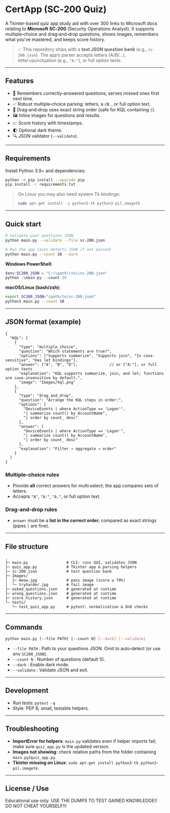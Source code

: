 # CertApp (SC‑200 Quiz)

A Tkinter-based quiz app study aid with over 300 links to Microsoft docs relating to **Microsoft SC‑200** (Security Operations Analyst). It supports multiple‑choice and drag‑and‑drop questions, shows images, remembers what you’ve mastered, and keeps score history.

> ✅ This repository ships with a **test JSON question bank** (e.g., `sc-200.json`). The app’s parser accepts letters (A/B/…), letter+punctuation (e.g., `"A:"`), or full option texts.

---

## Features

- 🧠 Remembers correctly‑answered questions; serves missed ones first next time.
- ✅ Robust multiple‑choice parsing: letters, `A:`/`B.`, or full option text.
- 📎 Drag‑and‑drop uses exact string order (safe for KQL containing `|`).
- 🖼️ Inline images for questions and results.
- 📈 Score history with timestamps.
- 🌓 Optional dark theme.
- 🔍 JSON validator (`--validate`).

---

## Requirements

Install Python 3.9+ and dependencies:

```bash
python -m pip install --upgrade pip
pip install -r requirements.txt
```

> On Linux you may also need system Tk bindings:
>
> ```bash
> sudo apt-get install -y python3-tk python3-pil.imagetk
> ```

---

## Quick start

```bash
# Validate your questions JSON
python main.py --validate --file sc-200.json

# Run the app (auto-detects JSON if not passed)
python main.py --count 10 --dark
```

**Windows PowerShell:**

```powershell
$env:SC200_JSON = "C:\\path\\to\\sc-200.json"
python .\main.py --count 10
```

**macOS/Linux (bash/zsh):**

```bash
export SC200_JSON="/path/to/sc-200.json"
python3 main.py --count 10
```

---

## JSON format (example)

```jsonc
{
  "KQL": [
    {
      "type": "multiple_choice",
      "question": "Which statements are true?",
      "options": ["Supports summarize", "Supports join", "Is case-sensitive", "Has let bindings"],
      "answer": ["A", "B", "D"],              // or ["A:"], or full option texts
      "explanation": "KQL supports summarize, join, and let; functions are case-insensitive by default.",
      "image": "Images/kql.png"
    },
    {
      "type": "drag_and_drop",
      "question": "Arrange the KQL steps in order:",
      "options": [
        "DeviceEvents | where ActionType == 'Logon'",
        "| summarize count() by AccountName",
        "| order by count_ desc"
      ],
      "answer": [
        "DeviceEvents | where ActionType == 'Logon'",
        "| summarize count() by AccountName",
        "| order by count_ desc"
      ],
      "explanation": "Filter → aggregate → order"
    }
  ]
}
```

### Multiple‑choice rules

- Provide **all** correct answers for multi‑select; the app compares sets of letters.
- Accepts `"A"`, `"A:"`, `"A."`, or full option text.

### Drag‑and‑drop rules

- `answer` must be a **list in the correct order**; compared as exact strings (pipes `|` are fine).

---

## File structure

```
.
├─ main.py                 # CLI: runs GUI, validates JSON
├─ quiz_app.py             # Tkinter app & parsing helpers
├─ sc-200.json             # test question bank
├─ Images/
│  ├─ meow.jpg             # pass image (score ≥ 79%)
│  └─ tryharder.jpg        # fail image
├─ asked_questions.json    # generated at runtime
├─ wrong_questions.json    # generated at runtime
├─ score_history.json      # generated at runtime
└─ tests/
   └─ test_quiz_app.py     # pytest: normalization & DnD checks
```

---

## Commands

```bash
python main.py [--file PATH] [--count N] [--dark] [--validate]
```

- `--file PATH`  : Path to your questions JSON. Omit to auto‑detect (or use env `SC200_JSON`).
- `--count N`    : Number of questions (default 5).
- `--dark`       : Enable dark mode.
- `--validate`   : Validate JSON and exit.

---

## Development

- Run tests: `pytest -q`
- Style: PEP 8; small, testable helpers.

---

## Troubleshooting

- **ImportError for helpers**: `main.py` validates even if helper imports fail; make sure `quiz_app.py` is the updated version.
- **Images not showing**: check relative paths from the folder containing `main.py`/`quiz_app.py`.
- **Tkinter missing on Linux**: `sudo apt-get install python3-tk python3-pil.imagetk`.

---

## License / Use

Educational use only. USE THE DUMPS TO TEST GAINED KNOWLEDGE!! DO NOT CHEAT YOURSELF!!!

